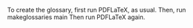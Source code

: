 To create the glossary, first run PDFLaTeX, as usual.
Then, run
      makeglossaries main
Then run PDFLaTeX again.
